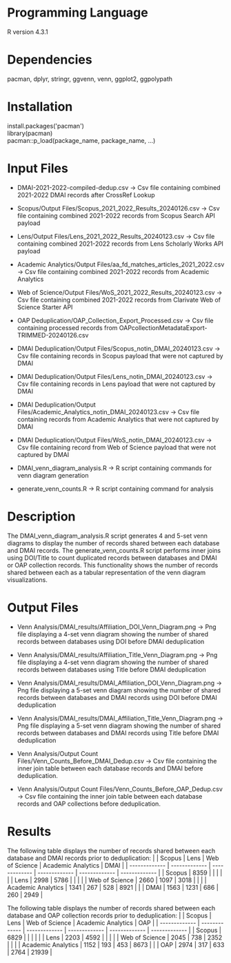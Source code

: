 # Programming Language
R version 4.3.1

# Dependencies
pacman, dplyr, stringr, ggvenn, venn, ggplot2, ggpolypath

# Installation
install.packages('pacman')  
library(pacman)  
pacman::p_load(package_name, package_name, ...)

# Input Files
- DMAI-2021-2022-compiled-dedup.csv -> Csv file containing combined 2021-2022 DMAI records after CrossRef Lookup
- Scopus/Output Files/Scopus_2021_2022_Results_20240126.csv -> Csv file containing combined 2021-2022 records from Scopus Search API payload
- Lens/Output Files/Lens_2021_2022_Results_20240123.csv -> Csv file containing combined 2021-2022 records from Lens Scholarly Works API payload
- Academic Analytics/Output Files/aa_fd_matches_articles_2021_2022.csv -> Csv file containing combined 2021-2022 records from Academic Analytics
- Web of Science/Output Files/WoS_2021_2022_Results_20240123.csv -> Csv file containing combined 2021-2022 records from Clarivate Web of Science Starter API

- OAP Deduplication/OAP_Collection_Export_Processed.csv -> Csv file containing processed records from OAPcollectionMetadataExport-TRIMMED-20240126.csv
- DMAI Deduplication/Output Files/Scopus_notin_DMAI_20240123.csv -> Csv file containing records in Scopus payload that were not captured by DMAI
- DMAI Deduplication/Output Files/Lens_notin_DMAI_20240123.csv -> Csv file containing records in Lens payload that were not captured by DMAI
- DMAI Deduplication/Output Files/Academic_Analytics_notin_DMAI_20240123.csv -> Csv file containing records from Academic Analytics that were not captured by DMAI
- DMAI Deduplication/Output Files/WoS_notin_DMAI_20240123.csv -> Csv file containing record from Web of Science payload that were not captured by DMAI

- DMAI_venn_diagram_analysis.R -> R script containing commands for venn diagram generation
- generate_venn_counts.R -> R script containing command for analysis

# Description
The DMAI_venn_diagram_analysis.R script generates 4 and 5-set venn diagrams to display the number of records shared between each database and DMAI records.
The generate_venn_counts.R script performs inner joins using DOI/Title to count duplicated records between databases and DMAI or OAP collection records. This functionality shows the number of records shared between each as a tabular representation of the venn diagram visualizations. 

# Output Files
- Venn Analysis/DMAI_results/Affiliation_DOI_Venn_Diagram.png -> Png file displaying a 4-set venn diagram showing the number of shared records between databases using DOI before DMAI deduplication
- Venn Analysis/DMAI_results/Affiliation_Title_Venn_Diagram.png -> Png file displaying a 4-set venn diagram showing the number of shared records between databases using Title before DMAI deduplication
- Venn Analysis/DMAI_results/DMAI_Affiliation_DOI_Venn_Diagram.png -> Png file displaying a 5-set venn diagram showing the number of shared records between databases and DMAI records using DOI before DMAI deduplication
- Venn Analysis/DMAI_results/DMAI_Affiliation_Title_Venn_Diagram.png -> Png file displaying a 5-set venn diagram showing the number of shared records between databases and DMAI records using Title before DMAI deduplication

- Venn Analysis/Output Count Files/Venn_Counts_Before_DMAI_Dedup.csv -> Csv file containing the inner join table between each database records and DMAI before deduplication.
- Venn Analysis/Output Count Files/Venn_Counts_Before_OAP_Dedup.csv -> Csv file containing the inner join table between each database records and OAP collections before deduplication.


# Results
The following table displays the number of records shared between each database and DMAI records prior to deduplication:
|   | Scopus | Lens | Web of Science | Academic Analytics | DMAI |
| ------------- | ------------- | ------------- | ------------- | ------------- | ------------- |
| Scopus | 8359 |  |  |  |  | 
| Lens | 2998 | 5786 |  |  |  | 
| Web of Science | 2660 | 1097 | 3018 |  |  | 
| Academic Analytics | 1341 | 267 | 528 | 8921 |  | 
| DMAI | 1563 | 1231 | 686 | 260 | 2949 |  

The following table displays the number of records shared between each database and OAP collection records prior to deduplication:
|   | Scopus | Lens | Web of Science | Academic Analytics | OAP |
| ------------- | ------------- | ------------- | ------------- | ------------- | ------------- |
| Scopus | 6829 |  |  |  |  | 
| Lens | 2203 | 4592 |  |  |  | 
| Web of Science | 2045 | 738 | 2352 |  |  | 
| Academic Analytics | 1152 | 193 | 453 | 8673 |  | 
| OAP | 2974 | 317 | 633 | 2764 | 21939 |  